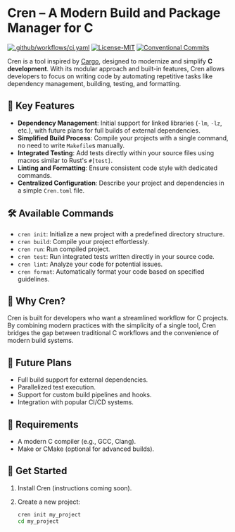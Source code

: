 # Cren – A Modern Build and Package Manager for C

[![.github/workflows/ci.yaml](https://github.com/veeso/cren/actions/workflows/ci.yaml/badge.svg)](https://github.com/veeso/cren/actions/workflows/ci.yaml)
[![License-MIT](https://img.shields.io/badge/License-MIT-teal.svg)](https://opensource.org/licenses/MIT)
[![Conventional Commits](https://img.shields.io/badge/Conventional%20Commits-1.0.0-%23FE5196?logo=conventionalcommits&logoColor=white)](https://conventionalcommits.org)

Cren is a tool inspired by [Cargo](https://doc.rust-lang.org/cargo/), designed to modernize and simplify **C development**. With its modular approach and built-in features, Cren allows developers to focus on writing code by automating repetitive tasks like dependency management, building, testing, and formatting.

## 🚀 Key Features

- **Dependency Management**: Initial support for linked libraries (`-lm`, `-lz`, etc.), with future plans for full builds of external dependencies.
- **Simplified Build Process**: Compile your projects with a single command, no need to write `Makefile`s manually.
- **Integrated Testing**: Add tests directly within your source files using macros similar to Rust's `#[test]`.
- **Linting and Formatting**: Ensure consistent code style with dedicated commands.
- **Centralized Configuration**: Describe your project and dependencies in a simple `Cren.toml` file.

## 🛠️ Available Commands

- `cren init`: Initialize a new project with a predefined directory structure.
- `cren build`: Compile your project effortlessly.
- `cren run`: Run compiled project.
- `cren test`: Run integrated tests written directly in your source code.
- `cren lint`: Analyze your code for potential issues.
- `cren format`: Automatically format your code based on specified guidelines.

## 🎯 Why Cren?

Cren is built for developers who want a streamlined workflow for C projects. By combining modern practices with the simplicity of a single tool, Cren bridges the gap between traditional C workflows and the convenience of modern build systems.

## 🔮 Future Plans

- Full build support for external dependencies.
- Parallelized test execution.
- Support for custom build pipelines and hooks.
- Integration with popular CI/CD systems.

## 🛑 Requirements

- A modern C compiler (e.g., GCC, Clang).
- Make or CMake (optional for advanced builds).

## 🌟 Get Started

1. Install Cren (instructions coming soon).
2. Create a new project:

   ```bash
   cren init my_project
   cd my_project
   ```
